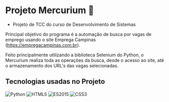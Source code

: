 # Projeto Mercurium 🤖

* Projeto de TCC do curso de Desenvolvimento de Sistemas

Principal objetivo do programa é a automação de busca por vagas de emprego usando o site Emprega Campinas (https://empregacampinas.com.br).

Feito principalmente utilizando a biblioteca Selenium do Python, o Mercurium realiza toda as operações da busca, desde o acesso ao site, até o armazenamento dos URL's das vagas selecionadas.

## Tecnologias usadas no Projeto
<div style="display: inline-block">
    <img src="https://img.shields.io/badge/Python-3572A5?style=for-the-badge&logo=Python&logoColor=yellow" align="center" alt="Python">
    <img src="https://img.shields.io/badge/HTML5-E34F26?style=for-the-badge&logo=html5&logoColor=white" align="center" alt="HTML5">
    <img src="https://img.shields.io/badge/JavaScript-323330?style=for-the-badge&logo=javascript&logoColor=F7DF1E" align="center" alt="ES2015">
    <img src="https://img.shields.io/badge/CSS3-1572B6?style=for-the-badge&logo=css3&logoColor=white" align="center" alt="CSS3">
</div>
